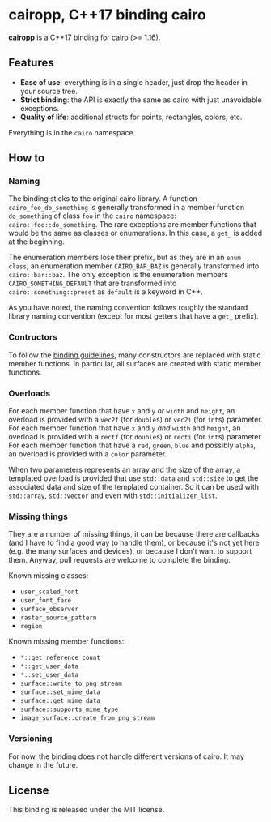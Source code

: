 # cairopp, C++17 binding cairo

**cairopp** is a C++17 binding for [cairo](https://cairographics.org/) (>= 1.16).

## Features

- **Ease of use**: everything is in a single header, just drop the header in your source tree.
- **Strict binding**: the API is exactly the same as cairo with just unavoidable exceptions.
- **Quality of life**: additional structs for points, rectangles, colors, etc.

Everything is in the `cairo` namespace.

## How to

### Naming

The binding sticks to the original cairo library. A function `cairo_foo_do_something` is generally transformed in a member function `do_something` of class `foo` in the `cairo` namespace: `cairo::foo::do_something`. The rare exceptions are member functions that would be the same as classes or enumerations. In this case, a `get_` is added at the beginning.

The enumeration members lose their prefix, but as they are in an `enum class`, an enumeration member `CAIRO_BAR_BAZ` is generally transformed into `cairo::bar::baz`. The only exception is the enumeration members `CAIRO_SOMETHING_DEFAULT` that are transformed into `cairo::something::preset` as `default` is a keyword in C++.

As you have noted, the naming convention follows roughly the standard library naming convention (except for most getters that have a `get_` prefix).

### Contructors

To follow the [binding guidelines](https://cairographics.org/manual/language-bindings.html), many constructors are replaced with static member functions. In particular, all surfaces are created with static member functions.

### Overloads

For each member function that have `x` and `y` *or* `width` and `height`, an overload is provided with a `vec2f` (for `double`s) or `vec2i` (for `int`s) parameter. For each member function that have `x` and `y` *and* `width` and `height`, an overload is provided with a `rectf` (for `double`s) or `recti` (for `int`s) parameter For each member function that have a `red`, `green`, `blue` and possibly `alpha`, an overload is provided with a `color` parameter.

When two parameters represents an array and the size of the array, a templated overload is provided that use `std::data` and `std::size` to get the associated data and size of the templated container. So it can be used with `std::array`, `std::vector` and even with `std::initializer_list`.

### Missing things

They are a number of missing things, it can be because there are callbacks (and I have to find a good way to handle them), or because it's not yet here (e.g. the many surfaces and devices), or because I don't want to support them. Anyway, pull requests are welcome to complete the binding.

Known missing classes:

- `user_scaled_font`
- `user_font_face`
- `surface_observer`
- `raster_source_pattern`
- `region`

Known missing member functions:

- `*::get_reference_count`
- `*::get_user_data`
- `*::set_user_data`
- `surface::write_to_png_stream`
- `surface::set_mime_data`
- `surface::get_mime_data`
- `surface::supports_mime_type`
- `image_surface::create_from_png_stream`

### Versioning

For now, the binding does not handle different versions of cairo. It may change in the future.

## License

This binding is released under the MIT license.
